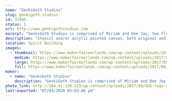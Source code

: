 ```yaml
---
name: "GenkiGoth Studios"
slug: genkigoth-studios
id: 37495
status: 1
url: http://www.genkigothstudios.com
excerpt: "GenkiGoth Studios is comprised of Miriam and Dee Jay, two Florida based artists whose combined backgrounds in classical, urban, and multi-media art embrace their love of nerd culture through their loosely narrative, but mostly spontaneous paintings."
description: "Stencil and/or acrylic painted canvas, both original and fanart specializing in general pop culture (comics, anime, gaming, etc). While the majority of our work is approached in spray paint, we can make a selection of stencils specifically for the general audience, where the image can be made through stippling rather than spray paint."
location: Spirit Building
images:
  - thumbnail: https://www.makerfaireorlando.com/wp-content/uploads/2017/09/joint-paint1.jpg
    medium: https://www.makerfaireorlando.com/wp-content/uploads/2017/09/joint-paint1.jpg
    large: https://www.makerfaireorlando.com/wp-content/uploads/2017/09/joint-paint1.jpg
    full: https://www.makerfaireorlando.com/wp-content/uploads/2017/09/joint-paint1.jpg
maker:
  - name: "GenkiGoth Studios"
    description: "GenkiGoth Studios is comprised of Miriam and Dee Jay, two Florida based artists whose combined backgrounds in classical, urban, and multi-media art embrace their love of nerd culture through their loosely narrative, but mostly spontaneous paintings."
photo_link: http://104.41.139.123/wp-content/uploads/2017/09/GGS-logo-default-1002x1024.jpg
last-exported: "07/04/2020 05:03:40 pm"
---
```

